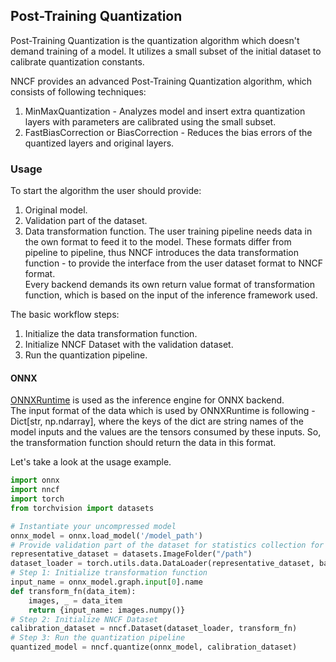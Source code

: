 

## Post-Training Quantization

Post-Training Quantization is the quantization algorithm which doesn't demand training of a model. 
It utilizes a small subset of the initial dataset to calibrate quantization constants.

NNCF provides an advanced Post-Training Quantization algorithm, which consists of following techniques:

1) MinMaxQuantization - Analyzes model and insert extra quantization layers
with parameters are calibrated using the small subset. 
2) FastBiasCorrection or BiasCorrection - Reduces the bias errors of the quantized layers and original layers.


### Usage

To start the algorithm the user should provide:
1) Original model.
2) Validation part of the dataset.
3) Data transformation function. The user training pipeline needs data in the own format to feed it to the model. 
These formats differ from pipeline to pipeline, thus NNCF introduces the data transformation function - 
to provide the interface from the user dataset format to NNCF format. \
Every backend demands its own return value format of transformation function, which is based on the input of the inference framework used.

The basic workflow steps:
1) Initialize the data transformation function.
2) Initialize NNCF Dataset with the validation dataset.
3) Run the quantization pipeline.


#### ONNX

[ONNXRuntime](https://onnxruntime.ai/) is used as the inference engine for ONNX backend. \
The input format of the data which is used by ONNXRuntime is following - Dict[str, np.ndarray], where the keys of the dict are string names of the model inputs and the values are the tensors consumed by these inputs.
So, the transformation function should return the data in this format.

Let's take a look at the usage example.

```python
import onnx
import nncf
import torch
from torchvision import datasets

# Instantiate your uncompressed model
onnx_model = onnx.load_model('/model_path')
# Provide validation part of the dataset for statistics collection for compression algorithm
representative_dataset = datasets.ImageFolder("/path")
dataset_loader = torch.utils.data.DataLoader(representative_dataset, batch_size=1)
# Step 1: Initialize transformation function
input_name = onnx_model.graph.input[0].name
def transform_fn(data_item):
    images, _ = data_item
    return {input_name: images.numpy()}
# Step 2: Initialize NNCF Dataset
calibration_dataset = nncf.Dataset(dataset_loader, transform_fn)
# Step 3: Run the quantization pipeline
quantized_model = nncf.quantize(onnx_model, calibration_dataset)
```

